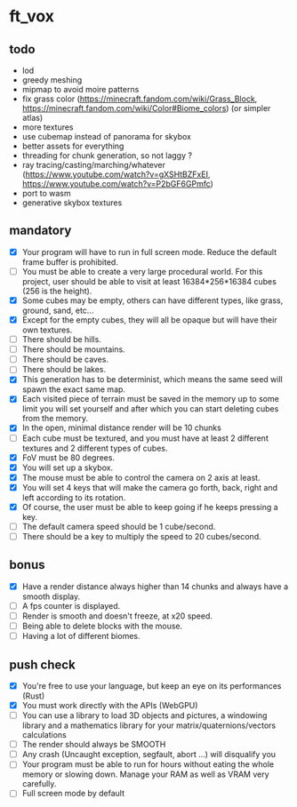 # ft_vox

## todo

- lod
- greedy meshing
- mipmap to avoid moire patterns
- fix grass color (https://minecraft.fandom.com/wiki/Grass_Block, https://minecraft.fandom.com/wiki/Color#Biome_colors) (or simpler atlas)
- more textures
- use cubemap instead of panorama for skybox 
- better assets for everything
- threading for chunk generation, so not laggy ?
- ray tracing/casting/marching/whatever (https://www.youtube.com/watch?v=gXSHtBZFxEI, https://www.youtube.com/watch?v=P2bGF6GPmfc)
- port to wasm
- generative skybox textures

## mandatory

- [x] Your program will have to run in full screen mode. Reduce the default frame buffer is prohibited.
- [ ] You must be able to create a very large procedural world. For this project, user should be able to visit at least 16384\*256\*16384 cubes (256 is the height).
- [x] Some cubes may be empty, others can have different types, like grass, ground, sand, etc...
- [x] Except for the empty cubes, they will all be opaque but will have their own textures.
- [ ] There should be hills.
- [ ] There should be mountains.
- [ ] There should be caves.
- [ ] There should be lakes.
- [x] This generation has to be determinist, which means the same seed will spawn the exact same map.
- [x] Each visited piece of terrain must be saved in the memory up to some limit you will set yourself and after which you can start deleting cubes from the memory.
- [x] In the open, minimal distance render will be 10 chunks
- [ ] Each cube must be textured, and you must have at least 2 different textures and 2 different types of cubes.
- [x] FoV must be 80 degrees.
- [x] You will set up a skybox.
- [x] The mouse must be able to control the camera on 2 axis at least.
- [x] You will set 4 keys that will make the camera go forth, back, right and left according to its rotation.
- [x] Of course, the user must be able to keep going if he keeps pressing a key.
- [ ] The default camera speed should be 1 cube/second.
- [ ] There should be a key to multiply the speed to 20 cubes/second.

## bonus

- [x] Have a render distance always higher than 14 chunks and always have a smooth display.
- [ ] A fps counter is displayed.
- [ ] Render is smooth and doesn't freeze, at x20 speed.
- [ ] Being able to delete blocks with the mouse.
- [ ] Having a lot of different biomes.

## push check

- [x] You're free to use your language, but keep an eye on its performances (Rust)
- [x] You must work directly with the APIs (WebGPU)
- [ ] You can use a library to load 3D objects and pictures, a windowing library and a mathematics library for your matrix/quaternions/vectors calculations
- [ ] The render should always be SMOOTH
- [ ] Any crash (Uncaught exception, segfault, abort ...) will disqualify you
- [ ] Your program must be able to run for hours without eating the whole memory or slowing down. Manage your RAM as well as VRAM very carefully.
- [ ] Full screen mode by default
